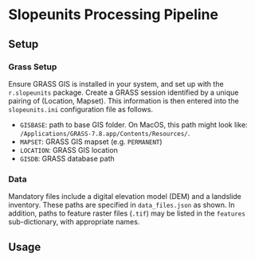 # Slopeunits Processing Pipeline

## Setup

### Grass Setup

Ensure GRASS GIS is installed in your system, and set up with the `r.slopeunits` package. Create a GRASS session identified by a unique pairing of (Location, Mapset). This information is then entered into the `slopeunits.ini` configuration file as follows.

- `GISBASE`: path to base GIS folder. On MacOS, this path might look like: `/Applications/GRASS-7.8.app/Contents/Resources/`.
- `MAPSET`: GRASS GIS mapset (e.g. `PERMANENT`)
- `LOCATION`: GRASS GIS location
- `GISDB`: GRASS database path

### Data

Mandatory files include a digital elevation model (DEM) and a landslide inventory. These paths are specified in `data_files.json` as shown. In addition, paths to feature raster files (`.tif`) may be listed in the `features` sub-dictionary, with appropriate names.

## Usage

